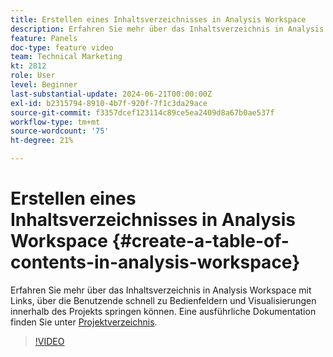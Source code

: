 ```yaml
---
title: Erstellen eines Inhaltsverzeichnisses in Analysis Workspace
description: Erfahren Sie mehr über das Inhaltsverzeichnis in Analysis Workspace mit Links, über die Benutzende schnell zu Bedienfeldern und Visualisierungen innerhalb des Projekts springen können.
feature: Panels
doc-type: feature video
team: Technical Marketing
kt: 2812
role: User
level: Beginner
last-substantial-update: 2024-06-21T00:00:00Z
exl-id: b2315794-8910-4b7f-920f-7f1c3da29ace
source-git-commit: f3357dcef123114c89ce5ea2409d8a67b0ae537f
workflow-type: tm+mt
source-wordcount: '75'
ht-degree: 21%

---
```


# Erstellen eines Inhaltsverzeichnisses in Analysis Workspace {#create-a-table-of-contents-in-analysis-workspace}

Erfahren Sie mehr über das Inhaltsverzeichnis in Analysis Workspace mit Links, über die Benutzende schnell zu Bedienfeldern und Visualisierungen innerhalb des Projekts springen können. Eine ausführliche Dokumentation finden Sie unter [Projektverzeichnis](https://experienceleague.adobe.com/de/docs/analytics/analyze/analysis-workspace/build-workspace-project/project-table-of-contents).

>[!VIDEO](https://video.tv.adobe.com/v/26990/?quality=12&learn=on)
